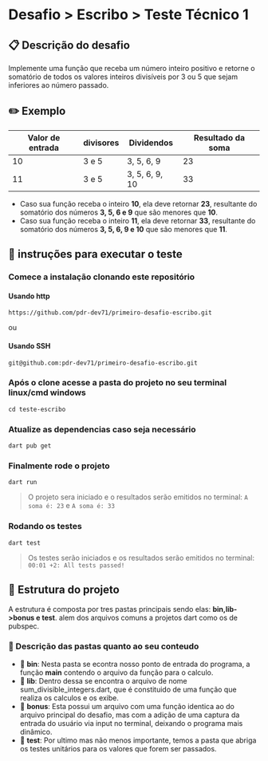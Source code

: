 # Desafio > Escribo > Teste Técnico 1

## :clipboard: Descrição do desafio
Implemente uma função que receba um número inteiro positivo e retorne o
somatório de todos os valores inteiros divisíveis por 3 ou 5 que sejam inferiores ao
número passado.

## :pencil2: Exemplo
| Valor de entrada | divisores |  Dividendos|Resultado da soma|
|--|--|--|--|
| 10 | 3 e 5  | 3, 5, 6, 9  |23
| 11 | 3 e 5 | 3, 5, 6, 9, 10 |33

- Caso sua função receba o inteiro **10**, ela deve retornar **23**, resultante do somatório
dos números **3, 5, 6 e 9** que são menores que **10**.
- Caso sua função receba o inteiro **11**, ela deve retornar **33**, resultante do somatório
dos números **3, 5, 6, 9 e 10** que são menores que **11**.

## :hammer: instruções para executar o teste

### Comece a instalação clonando este repositório

#### Usando http
```
https://github.com/pdr-dev71/primeiro-desafio-escribo.git
```
ou

#### Usando SSH
```
git@github.com:pdr-dev71/primeiro-desafio-escribo.git
```

### Após o clone acesse a pasta do projeto no seu terminal linux/cmd windows

```
cd teste-escribo
```

### Atualize as dependencias caso seja necessário

```
dart pub get
```

### Finalmente rode o projeto

```
dart run
```

> O projeto sera iniciado e o resultados serão emitidos no terminal: ```A soma é: 23``` e ```A soma é: 33```

### Rodando os testes

```
dart test
```
> Os testes serão iniciados e os resultados serão emitidos no terminal: ```00:01 +2: All tests passed! ```

 
## :triangular_ruler: Estrutura do projeto
A estrutura é composta por tres pastas principais sendo elas: **bin,lib->bonus e test**. alem dos arquivos comuns a projetos dart como os de pubspec.

### :page_facing_up: Descrição das pastas quanto ao seu conteudo

- :open_file_folder: **bin**: Nesta pasta se econtra nosso ponto de entrada do programa, a função **main** contendo o arquivo da função para o calculo.
- :open_file_folder: **lib**: Dentro dessa se encontra o arquivo de nome sum_divisible_integers.dart, que é constituido de uma função que realiza os calculos e os exibe.
- :open_file_folder: **bonus**: Esta possui um arquivo com uma função identica ao do arquivo principal do desafio, mas com a adição de uma captura da entrada do usuário via input no terminal, deixando o programa mais dinâmico.
- :open_file_folder: **test**: Por ultimo mas não menos importante, temos a pasta que abriga os testes unitários para os valores que forem ser passados.